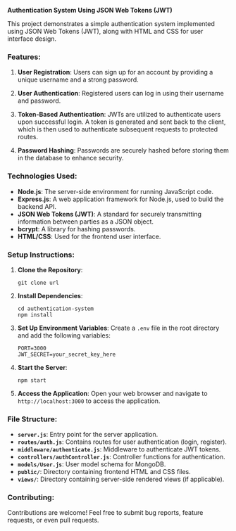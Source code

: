 **Authentication System Using JSON Web Tokens (JWT)**

This project demonstrates a simple authentication system implemented using JSON Web Tokens (JWT), along with HTML and CSS for user interface design.

### Features:

1. **User Registration**: Users can sign up for an account by providing a unique username and a strong password.

2. **User Authentication**: Registered users can log in using their username and password.

3. **Token-Based Authentication**: JWTs are utilized to authenticate users upon successful login. A token is generated and sent back to the client, which is then used to authenticate subsequent requests to protected routes.

4. **Password Hashing**: Passwords are securely hashed before storing them in the database to enhance security.

### Technologies Used:

- **Node.js**: The server-side environment for running JavaScript code.
- **Express.js**: A web application framework for Node.js, used to build the backend API.
- **JSON Web Tokens (JWT)**: A standard for securely transmitting information between parties as a JSON object.
- **bcrypt**: A library for hashing passwords.
- **HTML/CSS**: Used for the frontend user interface.

### Setup Instructions:

1. **Clone the Repository**:
   ```
   git clone url
   ```

2. **Install Dependencies**:
   ```
   cd authentication-system
   npm install
   ```

3. **Set Up Environment Variables**:
   Create a `.env` file in the root directory and add the following variables:
   ```
   PORT=3000
   JWT_SECRET=your_secret_key_here
   ```

4. **Start the Server**:
   ```
   npm start
   ```

5. **Access the Application**:
   Open your web browser and navigate to `http://localhost:3000` to access the application.

### File Structure:

- **`server.js`**: Entry point for the server application.
- **`routes/auth.js`**: Contains routes for user authentication (login, register).
- **`middleware/authenticate.js`**: Middleware to authenticate JWT tokens.
- **`controllers/authController.js`**: Controller functions for authentication.
- **`models/User.js`**: User model schema for MongoDB.
- **`public/`**: Directory containing frontend HTML and CSS files.
- **`views/`**: Directory containing server-side rendered views (if applicable).

### Contributing:

Contributions are welcome! Feel free to submit bug reports, feature requests, or even pull requests.
